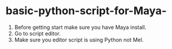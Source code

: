 # basic-python-script-for-Maya-
1. Before getting start make sure you have Maya install.
2. Go to script editor.
3. Make sure you editor script is using Python not Mel.
